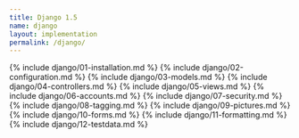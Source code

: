 ```yaml
---
title: Django 1.5
name: django
layout: implementation
permalink: /django/
---
```

{% include django/01-installation.md %}
{% include django/02-configuration.md %}
{% include django/03-models.md %}
{% include django/04-controllers.md %}
{% include django/05-views.md %}
{% include django/06-accounts.md %}
{% include django/07-security.md %}
{% include django/08-tagging.md %}
{% include django/09-pictures.md %}
{% include django/10-forms.md %}
{% include django/11-formatting.md %}
{% include django/12-testdata.md %}
